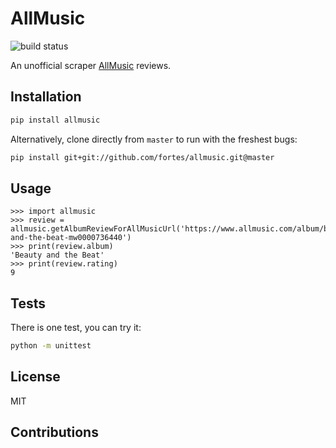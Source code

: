 # AllMusic

![build status](https://travis-ci.org/fortes/allmusic.svg?branch=master)

An unofficial scraper [AllMusic](https://allmusic.com) reviews.

## Installation

```sh
pip install allmusic
```

Alternatively, clone directly from `master` to run with the freshest bugs:

```sh
pip install git+git://github.com/fortes/allmusic.git@master
```

## Usage

```
>>> import allmusic
>>> review = allmusic.getAlbumReviewForAllMusicUrl('https://www.allmusic.com/album/beauty-and-the-beat-mw0000736440')
>>> print(review.album)
'Beauty and the Beat'
>>> print(review.rating)
9
```

## Tests

There is one test, you can try it:

```bash
python -m unittest
```

## License

MIT

## Contributions
